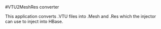 #VTU2MeshRes converter

This application converts .VTU files into .Mesh and .Res which the injector can use to inject into HBase.
